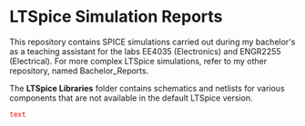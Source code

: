 # LTSpice Simulation Reports
This repository contains SPICE simulations carried out during my bachelor's as a teaching assistant for the labs EE4035 (Electronics) and ENGR2255 (Electrical). For more complex LTSpice simulations, refer to my other repository, named Bachelor_Reports.

The **LTSpice Libraries** folder contains schematics and netlists for various components that are not available in the default LTSpice version.

<code style="color : red">text</code>
